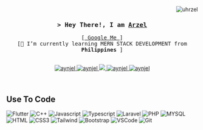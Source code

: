 <!-- Intro  -->
<p align="right"> <img src="https://komarev.com/ghpvc/?username=uhrzel&label=Profile%20views&color=0e75b6&style=flat" alt="uhrzel" /> </p>

<h3 align="center"><samp>&gt; Hey There!, I am <b><a target="_blank" href="https://portfolio-ajrz.vercel.app/">Arzel</a></b></samp></h3>
<p align="center"> 
  <samp>
    [<a href="https://www.google.com/search?q=Arzel+John+Zolina"> Google Me </a>]
    <br>
    [🌱 I’m currently learning MERN STACK DEVELOPMENT from <b>Philippines</b> ]
    <br>
    <br>
  </samp>
</p>

<p align="center">
 <a href="https://portfolio-ajrz.vercel.app/" target="blank">
  <img src="https://img.shields.io/badge/Website-DC143C?style=for-the-badge&logo=medium&logoColor=white" alt="aynjel" />
 </a>
 <a href="https://www.linkedin.com/in/arzel-john-zolina-6983bb274/" target="_blank">
  <img src="https://img.shields.io/badge/LinkedIn-0077B5?style=for-the-badge&logo=linkedin&logoColor=white" alt="aynjel"/>
 </a>
 <a href="https://twitter.com/ZzzCipheruhrz" target="_blank">
  <img src="https://img.shields.io/badge/Twitter-1DA1F2?style=for-the-badge&logo=twitter&logoColor=white" />
 </a>
 <a href="https://instagram.com/yur_therapissed" target="_blank">
  <img src="https://img.shields.io/badge/Instagram-fe4164?style=for-the-badge&logo=instagram&logoColor=white" alt="aynjel" />
 </a> 
 <a href="https://facebook.com/uhrzel" target="_blank">
  <img src="https://img.shields.io/badge/Facebook-20BEFF?&style=for-the-badge&logo=facebook&logoColor=white" alt="aynjel"  />
  </a> 
</p>
<br />

## Use To Code

![Flutter](https://img.shields.io/badge/Flutter-02569B?style=for-the-badge&logo=flutter&logoColor=02569B&labelColor=000&color=02569B)
![C++](https://img.shields.io/badge/C%2B%2B-00599C?style=for-the-badge&logo=c%2B%2B&logoColor=00599C&labelColor=000&color=00599C)
![Javascript](https://img.shields.io/badge/Javascript-F0DB4F?style=for-the-badge&logo=javascript&logoColor=F0DB4F&labelColor=000)
![Typescript](https://img.shields.io/badge/Typescript-007acc?style=for-the-badge&logo=typescript&logoColor=blue&labelColor=000)
![Laravel](https://img.shields.io/badge/Laravel-F05340?style=for-the-badge&logo=laravel&logoColor=ffffff&labelColor=000)
![PHP](https://img.shields.io/badge/Php-474a8a?style=for-the-badge&logo=php&logoColor=474a8a&labelColor=000)
![MYSQL](https://img.shields.io/badge/MySql-4479A1?style=for-the-badge&logo=mysql&logoColor=4479A1&labelColor=000&color=4479A1)
![HTML](https://img.shields.io/badge/HTML5-E34F26?style=for-the-badge&logo=html5&logoColor=E34F26&labelColor=000)
![CSS3](https://img.shields.io/badge/CSS3-1572B6?style=for-the-badge&logo=css3&logoColor=1572B6&labelColor=000)
![Tailwind](https://img.shields.io/badge/Tailwind_CSS-092749?style=for-the-badge&logo=tailwindcss&logoColor=092749&labelColor=000)
![Bootstrap](https://img.shields.io/badge/Bootstrap-563D7C?style=for-the-badge&logo=bootstrap&logoColor=563D7C&labelColor=000)
![VSCode](https://img.shields.io/badge/Visual_Studio-0078d7?style=for-the-badge&logo=visual%20studio&logoColor=0078d7&labelColor=000)
![Git](https://img.shields.io/badge/Git-F05032?style=for-the-badge&logo=git&logoColor=F05032&labelColor=000)

